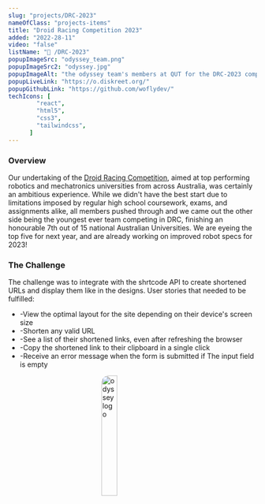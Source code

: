 ```yaml
---
slug: "projects/DRC-2023"
nameOfClass: "projects-items"
title: "Droid Racing Competition 2023"
added: "2022-28-11"
video: "false"
listName: "🤖 /DRC-2023"
popupImageSrc: "odyssey_team.png"
popupImageSrc2: "odyssey.jpg"
popupImageAlt: "the odyssey team's members at QUT for the DRC-2023 competition."
popupLiveLink: "https://o.diskreet.org/"
popupGithubLink: "https://github.com/woflydev/"
techIcons: [
        "react",
        "html5",
        "css3",
        "tailwindcss",
      ]
---
```


<style>
.customimg {
  display: block;
  margin-left: auto;
  margin-right: auto;
  width: 25%;
	border-radius: 15px;
}
</style>


### Overview

Our undertaking of the <a href="https://qutrobotics.com/droid-racing-challenge/" target="_blank" rel="noopener"><span>Droid Racing Competition</span></a>, aimed at top performing robotics and mechatronics universities from across Australia, was certainly an ambitious experience. While we didn't have the best start due to limitations imposed by regular high school coursework, exams, and assignments alike, all members pushed through and we came out the other side being the youngest ever team competing in DRC, finishing an honourable 7th out of 15 national Australian Universities. We are eyeing the top five for next year, and are already working on improved robot specs for 2023!

### The Challenge

The challenge was to integrate with the shrtcode API to create shortened URLs and display them like in the designs.
User stories that needed to be fulfilled:
<ul>
<li>-View the optimal layout for the site depending on their device's screen size</li>
<li>-Shorten any valid URL</li>
<li>-See a list of their shortened links, even after refreshing the browser</li>
<li>-Copy the shortened link to their clipboard in a single click</li>
<li>-Receive an error message when the form is submitted if The input field is empty</li>
</ul>

<img src="odyssey.jpg" class="customimg" alt="odyssey logo"></img>